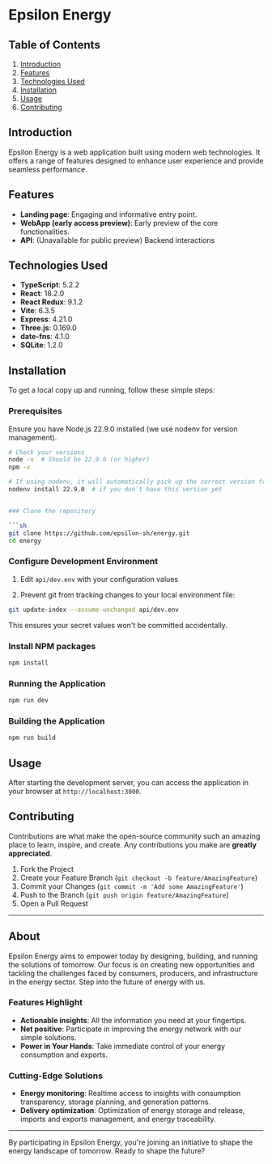 # Epsilon Energy

## Table of Contents

1. [Introduction](#introduction)
2. [Features](#features)
3. [Technologies Used](#technologies-used)
4. [Installation](#installation)
5. [Usage](#usage)
6. [Contributing](#contributing)

## Introduction

Epsilon Energy is a web application built using modern web technologies. It offers a range of features designed to enhance user experience and provide seamless performance.

## Features

- **Landing page**: Engaging and informative entry point.
- **WebApp (early access preview)**: Early preview of the core functionalities.
- **API**: (Unavailable for public preview) Backend interactions

## Technologies Used

- **TypeScript**: 5.2.2
- **React**: 18.2.0
- **React Redux**: 9.1.2
- **Vite**: 6.3.5
- **Express**: 4.21.0
- **Three.js**: 0.169.0
- **date-fns**: 4.1.0
- **SQLite**: 1.2.0

## Installation

To get a local copy up and running, follow these simple steps:

### Prerequisites

Ensure you have Node.js 22.9.0 installed (we use nodenv for version management).

```sh
# Check your versions
node -v  # Should be 22.9.0 (or higher)
npm -v

# If using nodenv, it will automatically pick up the correct version from .node-version
nodenv install 22.9.0  # if you don't have this version yet


### Clone the repository

```sh
git clone https://github.com/epsilon-sh/energy.git
cd energy
```

### Configure Development Environment

1. Edit `api/dev.env` with your configuration values

2. Prevent git from tracking changes to your local environment file:
```sh
git update-index --assume-unchanged api/dev.env
```

This ensures your secret values won't be committed accidentally.

### Install NPM packages

```sh
npm install
```

### Running the Application

```sh
npm run dev
```

### Building the Application

```sh
npm run build
```

## Usage

After starting the development server, you can access the application in your browser at `http://localhost:3000`.

## Contributing

Contributions are what make the open-source community such an amazing place to learn, inspire, and create. Any contributions you make are **greatly appreciated**.

1. Fork the Project
2. Create your Feature Branch (`git checkout -b feature/AmazingFeature`)
3. Commit your Changes (`git commit -m 'Add some AmazingFeature'`)
4. Push to the Branch (`git push origin feature/AmazingFeature`)
5. Open a Pull Request

---

## About

Epsilon Energy aims to empower today by designing, building, and running the solutions of tomorrow. Our focus is on creating new opportunities and tackling the challenges faced by consumers, producers, and infrastructure in the energy sector. Step into the future of energy with us.

### Features Highlight

- **Actionable insights**: All the information you need at your fingertips.
- **Net positive**: Participate in improving the energy network with our simple solutions.
- **Power in Your Hands**: Take immediate control of your energy consumption and exports.

### Cutting-Edge Solutions

- **Energy monitoring**: Realtime access to insights with consumption transparency, storage planning, and generation patterns.
- **Delivery optimization**: Optimization of energy storage and release, imports and exports management, and energy traceability.

---

By participating in Epsilon Energy, you're joining an initiative to shape the energy landscape of tomorrow. Ready to shape the future?